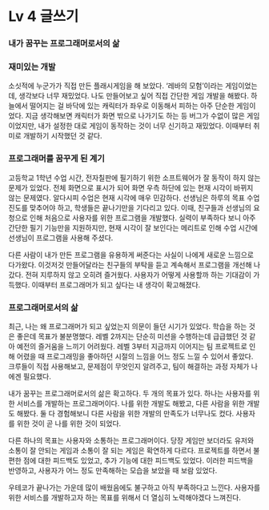 # Lv 4 글쓰기

### 내가 꿈꾸는 프로그래머로서의 삶

### 재미있는 개발

소싯적에 누군가가 직접 만든 플래시게임을 해 보았다. ‘레바의 모험’이라는 게임이었는데, 생각보다 너무 재밌었다. 나도 만들어보고 싶어 직접 간단한 게임 개발을 해봤다. 하늘에서 떨어지는 걸 바닥에 있는 캐릭터가 좌우로 이동해서 피하는 아주 단순한 게임이었다. 지금 생각해보면 캐릭터가 화면 밖으로 나가기도 하는 등 버그가 수없이 많은 게임이었지만, 내가 설정한 대로 게임이 동작하는 것이 너무 신기하고 재밌었다. 이때부터 취미로 개발하기 시작했던 것 같다.


### 프로그래머를 꿈꾸게 된 계기

고등학교 1학년 수업 시간, 전자칠판에 필기하기 위한 소프트웨어가 잘 동작이 하지 않는 문제가 있었다. 전체 화면으로 표시가 되어 화면 우측 하단에 있는 현재 시각이 바뀌지 않는 문제였다. 알다시피 수업은 현재 시각에 매우 민감하다. 선생님은 하루의 목표 수업 진도를 맞추어야 하고, 학생들은 끝나기만을 기다리고 있다. 이때, 친구들과 선생님의 요청으로 인해 처음으로 사용자를 위한 프로그램을 개발했다. 실력이 부족하다 보니 아주 간단한 필기 기능만을 지원하지만, 현재 시각이 잘 보인다는 메리트로 인해 수업 시간에 선생님이 프로그램을 사용해 주셨다. 


다른 사람이 내가 만든 프로그램을 유용하게 써준다는 사실이 나에게 새로운 느낌으로 다가왔다. 이것저것 만들어달라는 친구들의 부탁을 듣고 계속해서 프로그램을 개선해 나갔다. 전혀 지루하지 않고 오히려 즐거웠다. 사용자가 어떻게 사용할까 하는 기대감이 가득했다. 이때부터 프로그래머가 되고 싶다는 내 생각이 확고해졌다.

### 프로그래머로서의 삶

최근, 나는 왜 프로그래머가 되고 싶었는지 의문이 들던 시기가 있었다. 학습을 하는 것은 좋은데 목표가 불분명했다. 레벨 2까지는 단순히 미션을 수행하는데 급급했던 것 같아 예전의 즐거움을 느끼기 어려웠다. 레벨 3부터 지금까지 이어지는 팀 프로젝트로 인해 어렸을 때 프로그래밍을 좋아하던 시절의 느낌을 어느 정도 느낄 수 있어서 좋았다. 크루들이 직접 사용해보고, 문제점이 무엇인지 알려주고, 팀이 해결하는 과정 자체가 나에겐 필요했다. 

내가 꿈꾸는 프로그래머로서의 삶은 확고하다. 두 개의 목표가 있다. 하나는 사용자를 위한 서비스를 개발하는 프로그래머이다. 나를 위한 개발도 해봤고, 다른 사람을 위한 개발도 해봤다. 둘 다 경험해보니 다른 사람을 위한 개발의 만족도가 너무나도 컸다. 사용자를 위한 것이 곧 나를 위한 것이 되었다. 

다른 하나의 목표는 사용자와 소통하는 프로그래머이다. 당장 게임만 보더라도 유저와 소통이 잘 안되는 게임과 소통이 잘 되는 게임은 확연하게 다르다. 프로젝트를 하면서 불편한 점에 대한 피드백도 있었고, 추가 기능에 대한 피드백도 있었다. 이러한 피드백을 반영하고, 사용자가 어느 정도 만족해하는 모습을 보았을 때 보람 있었다.

우테코가 끝나가는 가운데 많이 배웠음에도 불구하고 아직 부족하다고 느낀다. 사용자를 위한 서비스를 개발하고자 하는 목표를 위해서 더 열심히 노력해야겠다 느껴진다.
